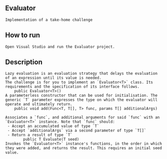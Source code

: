 ## Evaluator
    Implementation of a take-home challenge

## How to run
    Open Visual Studio and run the Evaluator project.

##  Description
    Lazy evaluation is an evaluation strategy that delays the evaluation of an expression until its value is needed.
    The challenge is for you to implement an `Evaluator<T>` class. Its requirements and the specification of its interface follows.
        public Evaluator<T>()
    A parameterless constructor that can be used for initialisation. The generic `T` parameter expresses the type on which the evaluator will operate and ultimately return.
        public void add(Func<T, T[], T> func, params T[] additionalArgs)
        
    Associates a `func`, and additional arguments for said `func` with an `Evaluator<T>` instance. Note that `func` should:
     - Accept an accumulated value of type `T`
     - Accept `additionalArgs` via a second parameter of type `T[]`
     - Return a result of type `T`
            public T Evaluate(T seed)
    Invokes the `Evaluator<T>` instance's functions, in the order in which they were added, and returns the result. This requires an initial seed value.
